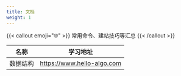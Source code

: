 ```yaml
---
title: 文档
weight: 1
---
```


{{< callout emoji="🌐" >}}
常用命令、建站技巧等汇总
{{< /callout >}}

| 名称   | 学习地址     |
|------|----------|
| 数据结构 | https://www.hello-algo.com |